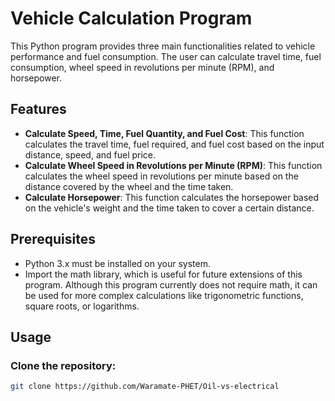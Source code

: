 # Vehicle Calculation Program
This Python program provides three main functionalities related to vehicle performance and fuel consumption. The user can calculate travel time, fuel consumption, wheel speed in revolutions per minute (RPM), and horsepower.

## Features
- **Calculate Speed, Time, Fuel Quantity, and Fuel Cost**:
  This function calculates the travel time, fuel required, and fuel cost based on the input distance, speed, and fuel price.
- **Calculate Wheel Speed in Revolutions per Minute (RPM)**:
  This function calculates the wheel speed in revolutions per minute based on the distance covered by the wheel and the time taken.
- **Calculate Horsepower**:
  This function calculates the horsepower based on the vehicle's weight and the time taken to cover a certain distance.

## Prerequisites
- Python 3.x must be installed on your system.
- Import the math library, which is useful for future extensions of this program. Although this program currently does not require math, it can be used for more complex calculations like trigonometric functions, square roots, or logarithms.

## Usage
### Clone the repository:
```bash
git clone https://github.com/Waramate-PHET/Oil-vs-electrical
